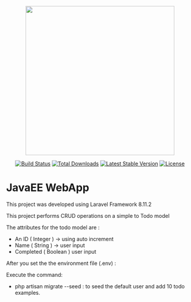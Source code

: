 <p align="center"><a href="https://laravel.com" target="_blank"><img src="https://raw.githubusercontent.com/laravel/art/master/logo-lockup/5%20SVG/2%20CMYK/1%20Full%20Color/laravel-logolockup-cmyk-red.svg" width="400"></a></p>

<p align="center">
<a href="https://travis-ci.org/laravel/framework"><img src="https://travis-ci.org/laravel/framework.svg" alt="Build Status"></a>
<a href="https://packagist.org/packages/laravel/framework"><img src="https://img.shields.io/packagist/dt/laravel/framework" alt="Total Downloads"></a>
<a href="https://packagist.org/packages/laravel/framework"><img src="https://img.shields.io/packagist/v/laravel/framework" alt="Latest Stable Version"></a>
<a href="https://packagist.org/packages/laravel/framework"><img src="https://img.shields.io/packagist/l/laravel/framework" alt="License"></a>
</p>

# JavaEE WebApp
This project was developed using Laravel Framework 8.11.2

This project performs CRUD operations on a simple to Todo model 
 
  The attributes for the todo model are :
  
 * An ID ( Integer ) -> using auto increment
 * Name ( String ) -> user input
 * Completed ( Boolean ) user input 
 
 After you set the the environment file (.env) :
 
 Execute the command:
 * php artisan migrate --seed : to seed the default user and add 10 todo examples.
